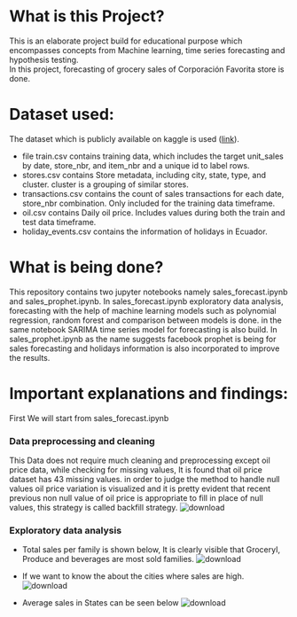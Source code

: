 # What is this Project?
This is an elaborate project build for educational purpose which encompasses concepts from Machine learning, time series forecasting and hypothesis testing.<br>
In this project, forecasting of grocery sales of Corporación Favorita store is done.

# Dataset used:
The dataset which is publicly available on kaggle is used ([link](https://www.kaggle.com/competitions/favorita-grocery-sales-forecasting/data)).<br>
* file train.csv contains training data, which includes the target unit_sales by date, store_nbr, and item_nbr and a unique id to label rows.<br>
* stores.csv contains Store metadata, including city, state, type, and cluster. cluster is a grouping of similar stores.<br>
* transactions.csv contains the count of sales transactions for each date, store_nbr combination. Only included for the training data timeframe.<br>
* oil.csv contains Daily oil price. Includes values during both the train and test data timeframe.<br>
* holiday_events.csv contains the information of holidays in Ecuador.<br>
# What is being done?
This repository contains two jupyter notebooks namely sales_forecast.ipynb and sales_prophet.ipynb. In sales_forecast.ipynb exploratory data analysis, forecasting with the help of machine learning models such as polynomial regression, random forest and comparison between models is done. in the same notebook SARIMA time series model for forecasting is also build. In sales_prophet.ipynb as the name suggests facebook prophet is being for sales forecasting and holidays information is also incorporated to improve the results.  
# Important explanations and findings:
First We will start from sales_forecast.ipynb
### Data preprocessing and cleaning
This Data does not require much cleaning and preprocessing except oil price data, while checking for missing values, It is found that oil price dataset has 43 missing values. in order to judge the method to handle null values oil price variation is visualized and it is pretty evident that recent previous non null value of oil price is appropriate to fill in place of null values, this strategy is called backfill strategy.
![download](https://github.com/user-attachments/assets/6f0b9bc2-90b6-474e-825d-0a0975c94254)
### Exploratory data analysis
* Total sales per family is shown below, It is clearly visible that GroceryI, Produce and beverages are most sold families.
![download](https://github.com/user-attachments/assets/ff0a41a5-7e4f-4d4e-a59b-6c3f1d7beba1)

* If we want to know the about the cities where sales are high.
![download](https://github.com/user-attachments/assets/0b2e0ba9-3899-4fce-a925-25a9250f11c7)
* Average sales in States can be seen below
![download](https://github.com/user-attachments/assets/1df681a7-d5ce-4bfc-a7c1-1895a9cf6f69)

